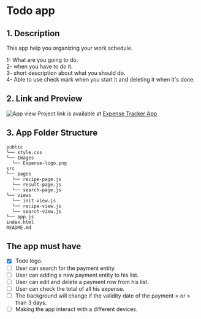 # Todo app

## 1. Description

This app help you organizing your work schedule.</br>

1- What are you going to do.</br>
2- when you have to do it.</br>
3- short description about what you should do.</br>
4- Able to use check mark when you start it and deleting it when it's done.

## 2. Link and Preview

![App view](./public/Capture.JPG)
Project link is available at [Expense Tracker App](https://f-naddaf.github.io/Side-Project)

## 3. App Folder Structure

```text
public
└── style.css
└── Images
  └── Expense-logo.png
src
└── pages
  └── recipe-page.js
  └── result-page.js
  └── search-page.js
└── views
  └── init-view.js
  └── recipe-view.js
  └── search-view.js
└── app.js
index.html
README.md
```

## The app must have

- [x] Todo logo.
- [ ] User can search for the payment entity.
- [ ] User can adding a new payment entity to his list.
- [ ] User can edit and delete a payment row from his list.
- [ ] User can check the total of all his expense.
- [ ] The background will change if the validity date of the payment = or > than 3 days.
- [ ] Making the app interact with a different devices.
